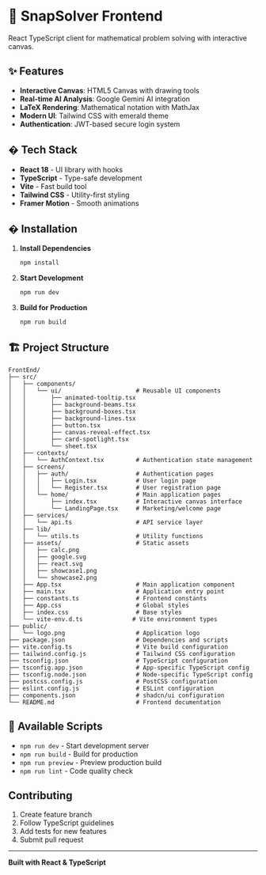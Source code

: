 # 🎨 SnapSolver Frontend

React TypeScript client for mathematical problem solving with interactive canvas.

## ✨ Features

- **Interactive Canvas**: HTML5 Canvas with drawing tools
- **Real-time AI Analysis**: Google Gemini AI integration
- **LaTeX Rendering**: Mathematical notation with MathJax
- **Modern UI**: Tailwind CSS with emerald theme
- **Authentication**: JWT-based secure login system

## � Tech Stack

- **React 18** - UI library with hooks
- **TypeScript** - Type-safe development
- **Vite** - Fast build tool
- **Tailwind CSS** - Utility-first styling
- **Framer Motion** - Smooth animations

## � Installation

1. **Install Dependencies**
   ```bash
   npm install
   ```

2. **Start Development**
   ```bash
   npm run dev
   ```

3. **Build for Production**
   ```bash
   npm run build
   ```

## 🏗️ Project Structure

```
FrontEnd/
├── src/
│   ├── components/
│   │   └── ui/                     # Reusable UI components
│   │       ├── animated-tooltip.tsx
│   │       ├── background-beams.tsx
│   │       ├── background-boxes.tsx
│   │       ├── background-lines.tsx
│   │       ├── button.tsx
│   │       ├── canvas-reveal-effect.tsx
│   │       ├── card-spotlight.tsx
│   │       └── sheet.tsx
│   ├── contexts/
│   │   └── AuthContext.tsx         # Authentication state management
│   ├── screens/
│   │   ├── auth/                   # Authentication pages
│   │   │   ├── Login.tsx           # User login page
│   │   │   └── Register.tsx        # User registration page
│   │   └── home/                   # Main application pages
│   │       ├── index.tsx           # Interactive canvas interface
│   │       └── LandingPage.tsx     # Marketing/welcome page
│   ├── services/
│   │   └── api.ts                  # API service layer
│   ├── lib/
│   │   └── utils.ts                # Utility functions
│   ├── assets/                     # Static assets
│   │   ├── calc.png
│   │   ├── google.svg
│   │   ├── react.svg
│   │   ├── showcase1.png
│   │   └── showcase2.png
│   ├── App.tsx                     # Main application component
│   ├── main.tsx                    # Application entry point
│   ├── constants.ts                # Frontend constants
│   ├── App.css                     # Global styles
│   ├── index.css                   # Base styles
│   └── vite-env.d.ts              # Vite environment types
├── public/
│   └── logo.png                    # Application logo
├── package.json                    # Dependencies and scripts
├── vite.config.ts                  # Vite build configuration
├── tailwind.config.js              # Tailwind CSS configuration
├── tsconfig.json                   # TypeScript configuration
├── tsconfig.app.json               # App-specific TypeScript config
├── tsconfig.node.json              # Node-specific TypeScript config
├── postcss.config.js               # PostCSS configuration
├── eslint.config.js                # ESLint configuration
├── components.json                 # shadcn/ui configuration
└── README.md                       # Frontend documentation
```

## 🔧 Available Scripts

- `npm run dev` - Start development server
- `npm run build` - Build for production
- `npm run preview` - Preview production build
- `npm run lint` - Code quality check

##  Contributing

1. Create feature branch
2. Follow TypeScript guidelines
3. Add tests for new features
4. Submit pull request

---

**Built with React & TypeScript**
